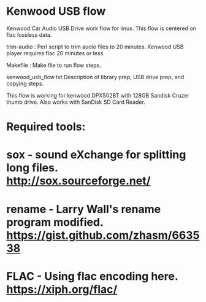 # Kenwood USB flow

Kenwood Car Audio USB Drive work flow for linux. This flow is centered on flac lossless data.


trim-audio : Perl script to trim audio files to 20 minutes. Kenwood USB player requires flac 20 minutes or less.

Makefile : Make file to run flow steps.

kenwood_usb_flow.txt Description of library prep, USB drive prep, and copying steps.

This flow is working for kenwood DPX502BT with 128GB Sandisk Cruzer thumb drive. Also works with SanDisk SD Card Reader.


# Required tools:
#   sox     - sound eXchange for splitting long files. http://sox.sourceforge.net/
#   rename  - Larry Wall's rename program modified.    https://gist.github.com/zhasm/663538
#   FLAC    - Using flac encoding here.                https://xiph.org/flac/
#   




